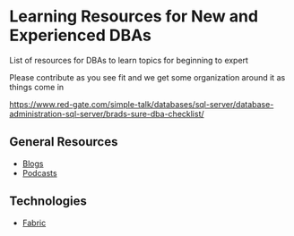 # Learning Resources for New and Experienced DBAs
List of resources for DBAs to learn topics for beginning to expert

Please contribute as you see fit and we get some organization around it as things come in

https://www.red-gate.com/simple-talk/databases/sql-server/database-administration-sql-server/brads-sure-dba-checklist/

## General Resources
* [Blogs](./blogs.md)
* [Podcasts](./podcasts.md)
  
## Technologies
* [Fabric](./Fabric.md)
